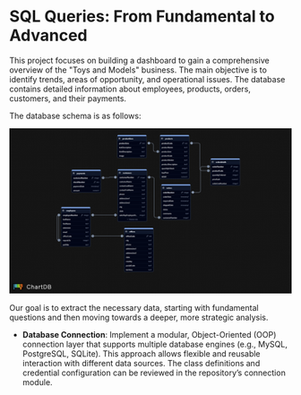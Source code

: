 # SQL Queries: From Fundamental to Advanced

This project focuses on building a dashboard to gain a comprehensive overview of the "Toys and Models" business. The main objective is to identify trends, areas of opportunity, and operational issues. The database contains detailed information about employees, products, orders, customers, and their payments.

The database schema is as follows: 

![SQL](img/toys_and_models-db.png) 

Our goal is to extract the necessary data, starting with fundamental questions and then moving towards a deeper, more strategic analysis.


- **Database Connection**: Implement a modular, Object-Oriented (OOP) connection layer that supports multiple database engines (e.g., MySQL, PostgreSQL, SQLite). This approach allows flexible and reusable interaction with different data sources. The class definitions and credential configuration can be reviewed in the repository’s connection module.
